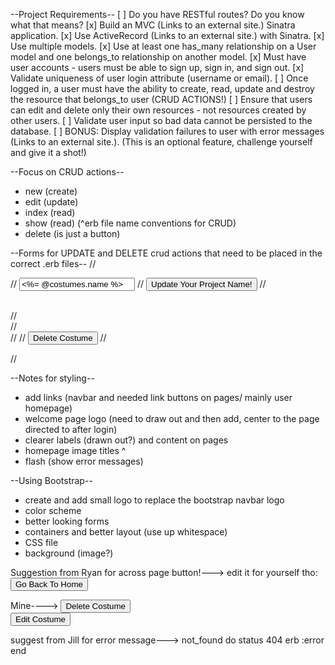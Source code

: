 
--Project Requirements--
[ ] Do you have RESTful routes? Do you know what that means?
[x] Build an MVC (Links to an external site.) Sinatra application.
[x] Use ActiveRecord (Links to an external site.) with Sinatra.
[x] Use multiple models.
[x] Use at least one has_many relationship on a User model and one belongs_to relationship on another model.
[x] Must have user accounts - users must be able to sign up, sign in, and sign out.
[x] Validate uniqueness of user login attribute (username or email).
[ ] Once logged in, a user must have the ability to create, read, update and destroy the resource that belongs_to user (CRUD ACTIONS!)
[ ] Ensure that users can edit and delete only their own resources - not resources created by other users.
[ ] Validate user input so bad data cannot be persisted to the database.
[ ] BONUS: Display validation failures to user with error messages (Links to an external site.). (This is an optional feature, challenge yourself and give it a shot!)

--Focus on CRUD actions--
- new (create)
- edit (update)
- index (read)
- show (read)
(^erb file name conventions for CRUD) 
- delete (is just a button)


--Forms for UPDATE and DELETE crud actions that need to be placed in the correct .erb files--
// <form action="/costumes/<%= @costume.id %>" method="PATCH">
//   <input type="text" name="name" value="<%= @costumes.name %>">
//   <input type="submit" value="Update Your Project Name!">
// </form>  
// <br>
// <form action="/costumes/<%= @costumes.id %>" method="POST">
//   <input type="hidden" name="_method" value="DELETE">
//   <input type="submit" value="Delete Costume" >
// </form>
// <br>

--Notes for styling--
- add links (navbar and needed link buttons on pages/ mainly user homepage)
- welcome page logo (need to draw out and then add, center to the page directed to after login)
- clearer labels (drawn out?) and content on pages
- homepage image titles ^
- flash (show error messages)

--Using Bootstrap--
 - create and add small logo to replace the bootstrap navbar logo
- color scheme
- better looking forms
- containers and better layout (use up whitespace)
- CSS file
- background (image?)


Suggestion from Ryan for across page button!---> edit it for yourself tho:
<input type = "submit" onclick="window.location='/scoreboards';" value="Go Back To Home">

Mine---->
<input type = "submit" onclick="window.location='/costumes/:id';" value="Delete Costume"> 
<br>
<input type = "submit" onclick="window.location='/costumes/:id/edit';" value="Edit Costume"> 



suggest from Jill for error message--->
    not_found do
        status 404
        erb :error
      end
